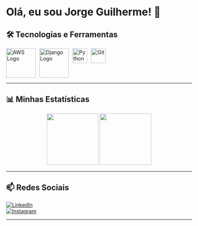 # Olá, eu sou Jorge Guilherme! 👋

## 🛠️ Tecnologias e Ferramentas

<div style="display: flex; gap: 10px;">
  <img src="https://a0.awsstatic.com/libra-css/images/logos/aws_logo_smile_1200x630.png" alt="AWS Logo" width="80">
  <img src="https://static.djangoproject.com/img/logos/django-logo-negative.svg" alt="Django Logo" width="80">
  <img src="https://cdn.jsdelivr.net/gh/devicons/devicon/icons/python/python-original.svg" width="40" height="40" alt="Python">
  <img src="https://cdn.jsdelivr.net/gh/devicons/devicon/icons/git/git-original.svg" width="40" height="40" alt="Git">
</div>

---

## 📊 Minhas Estatísticas

<div align="center">
  <img height="140em" src="https://github-readme-stats.vercel.app/api?username=Jorge-Guilherme&show_icons=true&theme=dracula&include_all_commits=true&count_private=true" />
  <img height="140em" src="https://github-readme-stats.vercel.app/api/top-langs/?username=Jorge-Guilherme&layout=compact&langs_count=7&theme=dracula" />
</div>

---

## 📫 Redes Sociais

[![LinkedIn](https://img.shields.io/badge/LinkedIn-0077B5?style=for-the-badge&logo=linkedin&logoColor=white)](https://www.linkedin.com/in/jguilhermecabral/)  
[![Instagram](https://img.shields.io/badge/Instagram-E4405F?style=for-the-badge&logo=instagram&logoColor=white)](https://www.instagram.com/jorgeguilhermelv/)  

---

